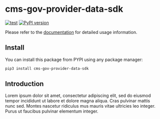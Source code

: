 # cms-gov-provider-data-sdk

[![test](github.com/davebelais/cms-gov-provider-data-sdk/actions/workflows/test.yml/badge.svg?branch=main)](github.com/davebelais/cms-gov-provider-data-sdk/actions/workflows/test.yml)
[![PyPI version](https://badge.fury.io/py/cms-gov-provider-data-sdk.svg?icon=si%3Apython)](https://badge.fury.io/py/cms-gov-provider-data-sdk)

Please refer to the [documentation](https://davebelais.github.io/cms-gov-provider-data-sdk) for
detailed usage information.

## Install

You can install this package from PYPI using any package manager:

```bash
pip3 install cms-gov-provider-data-sdk
```

## Introduction

Lorem ipsum dolor sit amet, consectetur adipiscing elit, sed do eiusmod tempor
incididunt ut labore et dolore magna aliqua. Cras pulvinar mattis nunc sed.
Montes nascetur ridiculus mus mauris vitae ultricies leo integer. Purus ut
faucibus pulvinar elementum integer.

